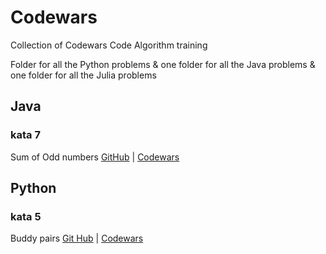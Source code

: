 # Codewars
Collection of Codewars Code Algorithm training

Folder for all the Python problems & one folder for all the Java problems & one folder for all the Julia problems


## Java 

### kata 7 
Sum of Odd numbers [GitHub](https://github.com/MJST997/Codewars/blob/main/Java/sum_of_odd_numbers.java) | [Codewars](https://www.codewars.com/kata/55fd2d567d94ac3bc9000064/java)

## Python 

### kata 5 
Buddy pairs [Git Hub]() | [Codewars](https://www.codewars.com/kata/59ccf051dcc4050f7800008f/python)

